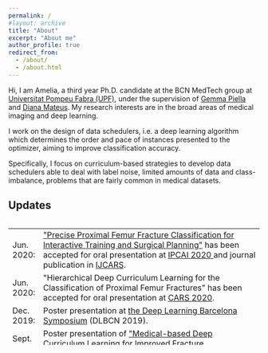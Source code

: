 ```yaml
---
permalink: /
#layout: archive
title: "About"
excerpt: "About me"
author_profile: true
redirect_from: 
  - /about/
  - /about.html
---
```


Hi, I am Amelia, a third year Ph.D. candidate at the BCN MedTech group at [Universitat Pompeu Fabra (UPF)](https://www.upf.edu/web/ameliajimenez), under the supervision of [Gemma Piella](https://www.upf.edu/es/web/etic/entry/-/-/37215/409/gema-piella) and [Diana Mateus](https://www.ls2n.fr/annuaire/Diana%20MATEUS/). My research interests are in the broad areas of medical imaging and deep learning.
 
I work on the design of data schedulers, i.e. a deep learning algorithm which determines the order and pace of instances presented to the optimizer, aiming to improve classification accuracy.
 
Specifically, I focus on curriculum-based strategies to develop data schedulers able to deal with label noise, limited amounts of data and class-imbalance, problems that are fairly common in medical datasets.


## Updates
<style>
table, tr, td {
    border: none;
}
</style>
<div style="height:250px;overflow:auto;border:0px;border-collapse: collapse;" >
<table  border="none" style="border:0px;border-collapse: collapse;" rules="none" >
<colgroup>
       <col span="1" style="width: 12%;">
       <col span="1" style="width: 88%;">
</colgroup>
<tr><td> Jun. 2020: </td> <td> <a href="https://arxiv.org/abs/1902.01338"> "Precise Proximal Femur Fracture Classification for Interactive Training and Surgical Planning"</a> has been accepted for oral presentation at <a href="http://www.ipcai.org/"> IPCAI 2020 </a> and journal publication in <a href="https://www.springer.com/journal/11548"> IJCARS</a>.
</td></tr> 
<tr><td> Jun. 2020: </td> <td> "Hierarchical Deep Curriculum Learning for the Classification of Proximal Femur Fractures" has been accepted for oral presentation at <a href="https://www.cars-int.org/fileadmin/templates/downkoad/CARS2020_Preliminary_Program-28022020.pdf"> CARS 2020</a>.
</td></tr> 
<tr><td> Dec. 2019: </td> <td> Poster presentation at <a href="https://sites.google.com/view/dlbcn2019/home"> the Deep Learning Barcelona Symposium</a> (DLBCN 2019).
</td></tr> 
<tr><td> Sept. 2019: </td> <td> Poster presentation of <a href="https://arxiv.org/abs/2004.00482"> "Medical-based Deep Curriculum Learning for Improved Fracture Classification"</a> at <a href="https://www.miccai2019.org/programme/poster-sessions-tentative/"> MICCAI 2019</a> in Shenzhen, China.
</td></tr> 
<tr><td> Sept. 2018: </td> <td> Oral and poster presentation of <a href="https://arxiv.org/abs/1807.07559"> "Capsule Networks against Medical Imaging Data Challenges"</a> at <a href="https://labels.tue-image.nl/previous-editions/labels-2018/"> LABELS Workshop - MICCAI 2018</a> in Granada, Spain.
</td></tr> 
<tr><td> July 2018: </td> <td> I have attended <a href="https://arxiv.org/abs/1807.07559"> PAISS Summer School</a> in Grenoble, France.
</td></tr> 
</table>
